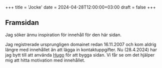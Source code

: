+++
title = 'Jocke'
date = 2024-04-28T12:00:00+03:00
draft = false
+++

## Framsidan

Jag söker ännu inspiration för innehåll för den här sidan.

Jag registrerade ursprungligen domainet redan 16.11.2007 och kom aldrig längre med
innehållet än att lägga in kontaktuppgifter. Nu (28.4.2024) har jag bytt till att
använda [Hugo](https://gohugo.io/) för att bygga sidan. Vi får se om det hjälper mig att
hitta motivation med innehållet.
